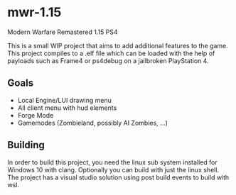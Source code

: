 # mwr-1.15
Modern Warfare Remastered 1.15 PS4

This is a small WIP project that aims to add additional features to the game.
This project compiles to a .elf file which can be loaded with the help of payloads such as Frame4 or ps4debug on a jailbroken PlayStation 4.


## Goals
- Local Engine/LUI drawing menu
- All client menu with hud elements
- Forge Mode
- Gamemodes (Zombieland, possibly AI Zombies, ...)


## Building
In order to build this project, you need the linux sub system installed for Windows 10 with clang.
Optionally you can build with just the linux shell.
The project has a visual studio solution using post build events to build with wsl.
